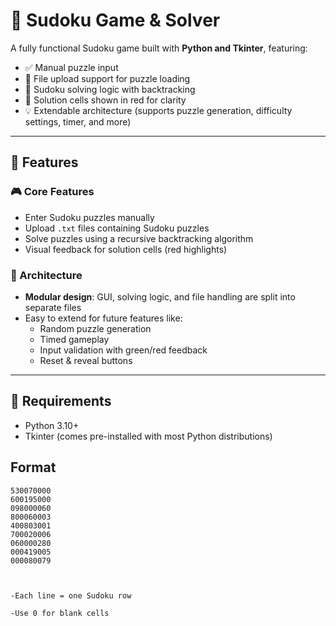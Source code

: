 # 🧩 Sudoku Game & Solver

A fully functional Sudoku game built with **Python and Tkinter**, featuring:

- ✅ Manual puzzle input
- 📄 File upload support for puzzle loading
- 🧠 Sudoku solving logic with backtracking
- 🔴 Solution cells shown in red for clarity
- 💡 Extendable architecture (supports puzzle generation, difficulty settings, timer, and more)

---

## 📂 Features

### 🎮 Core Features
- Enter Sudoku puzzles manually
- Upload `.txt` files containing Sudoku puzzles
- Solve puzzles using a recursive backtracking algorithm
- Visual feedback for solution cells (red highlights)

### 🧱 Architecture
- **Modular design**: GUI, solving logic, and file handling are split into separate files
- Easy to extend for future features like:
  - Random puzzle generation
  - Timed gameplay
  - Input validation with green/red feedback
  - Reset & reveal buttons

---

## 🔧 Requirements

- Python 3.10+
- Tkinter (comes pre-installed with most Python distributions)

## Format
  ```
  530070000
  600195000
  098000060
  800060003
  400803001
  700020006
  060000280
  000419005
  000080079

    

-Each line = one Sudoku row

-Use 0 for blank cells


